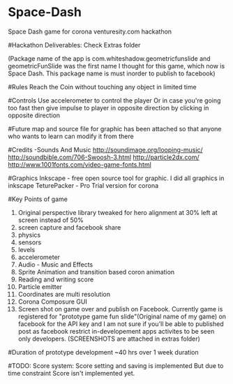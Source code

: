 # Space-Dash
Space Dash game for corona venturesity.com hackathon

#Hackathon Deliverables:
Check Extras folder

(Package name of the app is com.whiteshadow.geometricfunslide and geometricFunSlide was the first name I thought for this game, which now is Space Dash. This package name is must inorder to publish to facebook)

#Rules
Reach the Coin without touching any object in limited time

#Controls
Use accelerometer to control the player
Or in case you're going too fast then give impulse to player in opposite direction by clicking in opposite direction

#Future map and source file for graphic has been attached so that anyone who wants to learn can modify it from there


#Credits
-Sounds And Music
http://soundimage.org/looping-music/
http://soundbible.com/706-Swoosh-3.html
http://particle2dx.com/
http://www.1001fonts.com/video-game-fonts.html


#Graphics
Inkscape - free open source tool for graphic. I did all graphics in inkscape
TeturePacker - Pro Trial version for corona

#Key Points of game
1. Original perspective library tweaked for hero alignment at 30% left at screen instead of 50%
2. screen capture and facebook share
3. physics
4. sensors
5. levels
6. accelerometer
7. Audio - Music and Effects
8. Sprite Animation and transition based coron animation
9. Reading and writing score
10. Particle emitter
11. Coordinates are multi resolution
12. Corona Composure GUI
13. Screen shot on game over and publish on Facebook. Currently game is registered for "prototype game fun slide"(Original name of my game) on facebook for the API key and I am not sure if you'll be able to published post as facebook restrict in-developement apps activites to be seen only developers.
(SCREENSHOTS are attached in extras folder)



#Duration of prototype development
~40 hrs over 1 week duration




#TODO:
Score system: Score setting and saving is implemented
But due to time constraint Score isn't implemented yet.

